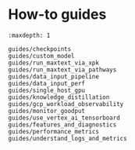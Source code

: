<!--
 Copyright 2024 Google LLC

 Licensed under the Apache License, Version 2.0 (the "License");
 you may not use this file except in compliance with the License.
 You may obtain a copy of the License at

      https://www.apache.org/licenses/LICENSE-2.0

 Unless required by applicable law or agreed to in writing, software
 distributed under the License is distributed on an "AS IS" BASIS,
 WITHOUT WARRANTIES OR CONDITIONS OF ANY KIND, either express or implied.
 See the License for the specific language governing permissions and
 limitations under the License.
 -->

# How-to guides

```{toctree}
:maxdepth: 1

guides/checkpoints
guides/custom_model
guides/run_maxtext_via_xpk
guides/run_maxtext_via_pathways
guides/data_input_pipeline
guides/data_input_perf
guides/single_host_gpu
guides/knowledge_distillation
guides/gcp_workload_observability
guides/monitor_goodput
guides/use_vertex_ai_tensorboard
guides/features_and_diagnostics
guides/performance_metrics
guides/understand_logs_and_metrics
```
